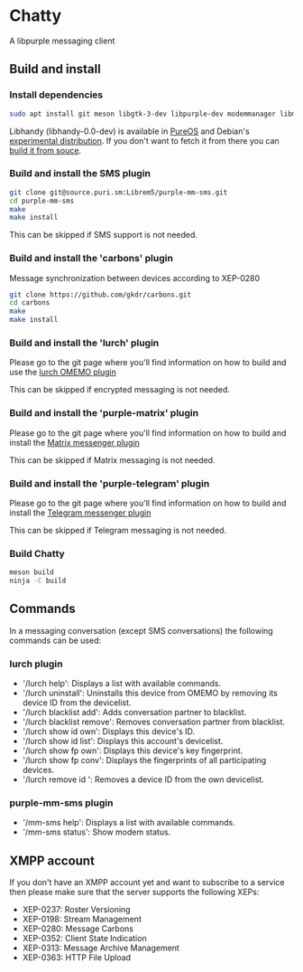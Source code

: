 # Chatty

A libpurple messaging client


## Build and install

### Install dependencies

``` bash
sudo apt install git meson libgtk-3-dev libpurple-dev modemmanager libmxml-dev libxml2-dev libsqlite3-dev libgcrypt20-dev libhandy-0.0-dev libebook-contacts1.2-dev pidgin-gnome-keyring
```

Libhandy (libhandy-0.0-dev) is available in [PureOS][0] and  Debian's
[experimental distribution][1].  If you don't want to fetch it from there you
can [build it from souce][2].

### Build and install the SMS plugin
``` bash
git clone git@source.puri.sm:Librem5/purple-mm-sms.git
cd purple-mm-sms
make
make install
```

This can be skipped if SMS support is not needed.

### Build and install the 'carbons' plugin
Message synchronization between devices according to XEP-0280

``` bash
git clone https://github.com/gkdr/carbons.git
cd carbons
make
make install
```

### Build and install the 'lurch' plugin
Please go to the git page where you'll find information on how to build and use the
[lurch OMEMO plugin](https://github.com/gkdr/lurch)

This can be skipped if encrypted messaging is not needed.


### Build and install the 'purple-matrix' plugin
Please go to the git page where you'll find information on how to build and install the
[Matrix messenger plugin](https://github.com/matrix-org/purple-matrix)

This can be skipped if Matrix messaging is not needed.


### Build and install the 'purple-telegram' plugin
Please go to the git page where you'll find information on how to build and install the
[Telegram messenger plugin](https://github.com/majn/telegram-purple)

This can be skipped if Telegram messaging is not needed.


### Build Chatty
``` bash
meson build
ninja -C build
```

## Commands

In a messaging conversation (except SMS conversations) the following commands can be used:

### lurch plugin

- '/lurch help': Displays a list with available commands.
- '/lurch uninstall': Uninstalls this device from OMEMO by removing its device ID from the devicelist.
- '/lurch blacklist add': Adds conversation partner to blacklist.
- '/lurch blacklist remove': Removes conversation partner from blacklist.
- '/lurch show id own': Displays this device's ID.
- '/lurch show id list': Displays this account's devicelist.
- '/lurch show fp own': Displays this device's key fingerprint.
- '/lurch show fp conv': Displays the fingerprints of all participating devices.
- '/lurch remove id <id>': Removes a device ID from the own devicelist.


### purple-mm-sms plugin

- '/mm-sms help': Displays a list with available commands.
- '/mm-sms status': Show modem status.


## XMPP account

If you don't have an XMPP account yet and want to subscribe to a service then please make sure that the server supports the following XEPs:

- XEP-0237: Roster Versioning
- XEP-0198: Stream Management
- XEP-0280: Message Carbons
- XEP-0352: Client State Indication
- XEP-0313: Message Archive Management
- XEP-0363: HTTP File Upload

[0]: http://software.pureos.net/search_pkg?term=libhandy-0.0-dev
[1]: https://packages.debian.org/search?keywords=libhandy-0.0-dev
[2]: https://source.puri.sm/Librem5/libhandy
